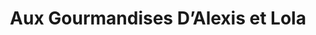 ---
title: "Aux Gourmandises D’Alexis et Lola"
url: /velaux/aux-gourmandises-dalexis-et-lola/
shop: boulangerie
---